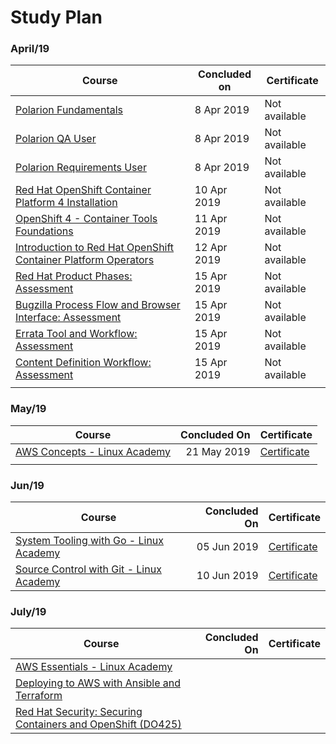 # Study Plan

### April/19

| Course                                                       | Concluded on | Certificate   |
| ------------------------------------------------------------ | ------------ | ------------- |
| [Polarion Fundamentals](https://learning.redhat.com/course/view.php?id=695) | 8 Apr 2019   | Not available |
| [Polarion QA User](https://learning.redhat.com/course/view.php?id=784) | 8 Apr 2019   | Not available |
| [Polarion Requirements User](https://learning.redhat.com/course/view.php?id=786) | 8 Apr 2019   | Not available |
| [Red Hat OpenShift Container Platform 4 Installation](https://learning.redhat.com/course/view.php?id=1487) | 10 Apr 2019  | Not available |
| [OpenShift 4 - Container Tools Foundations](https://learning.redhat.com/course/view.php?id=1557) | 11 Apr 2019  | Not available |
| [Introduction to Red Hat OpenShift Container Platform Operators](https://learning.redhat.com/course/view.php?id=1436) | 12 Apr 2019  | Not available |
| [Red Hat Product Phases: Assessment](https://learning.redhat.com/course/view.php?id=123) | 15 Apr 2019  | Not available |
| [Bugzilla Process Flow and Browser Interface: Assessment](https://learning.redhat.com/course/view.php?id=124) | 15 Apr 2019  | Not available |
| [Errata Tool and Workflow: Assessment](https://learning.redhat.com/course/view.php?id=125) | 15 Apr 2019  | Not available |
| [Content Definition Workflow: Assessment](https://learning.redhat.com/course/view.php?id=126) | 15 Apr 2019  | Not available |
|                                                              |              |               |

### May/19

| Course                                                       | Concluded On | Certificate                                                  |
| ------------------------------------------------------------ | -----------: | ------------------------------------------------------------ |
| [AWS Concepts - Linux Academy](<https://linuxacademy.com/amazon-web-services/training/course/name/aws-concepts>) |  21 May 2019 | [Certificate](https://linuxacademy.com/profile/u/cert/id/195542) |
|                                                              |              |                                                              |

### Jun/19

| Course                                                       | Concluded On | Certificate                                                  |
| ------------------------------------------------------------ | -----------: | ------------------------------------------------------------ |
| [System Tooling with Go - Linux Academy](<https://linuxacademy.com/linux/training/course/name/system-tooling-with-go>) |  05 Jun 2019 | [Certificate](https://linuxacademy.com/profile/u/cert/id/208844) |
| [Source Control with Git - Linux Academy](<https://linuxacademy.com/linux/training/course/name/source-control-with-git>) |  10 Jun 2019 | [Certificate](https://linuxacademy.com/profile/u/cert/id/210142) |

### July/19

| Course                                                       | Concluded On | Certificate |
| ------------------------------------------------------------ | -----------: | ----------- |
| [AWS Essentials - Linux Academy](https://linuxacademy.com/cp/modules/view/id/241) |              |             |
| [Deploying to AWS with Ansible and Terraform](https://linuxacademy.com/cp/modules/view/id/187) |              |             |
| [Red Hat Security: Securing Containers and OpenShift (DO425)](https://www.redhat.com/pt-br/services/training/do425-red-hat-security-securing-containers-and-openshift) |              |             |